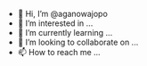 - 👋 Hi, I’m @aganowajopo
- 👀 I’m interested in ...
- 🌱 I’m currently learning ...
- 💞️ I’m looking to collaborate on ...
- 📫 How to reach me ...

<!---
aganowajopo/aganowajopo is a ✨ special ✨ repository because its `README.md` (this file) appears on your GitHub profile.
You can click the Preview link to take a look at your changes.
--->
